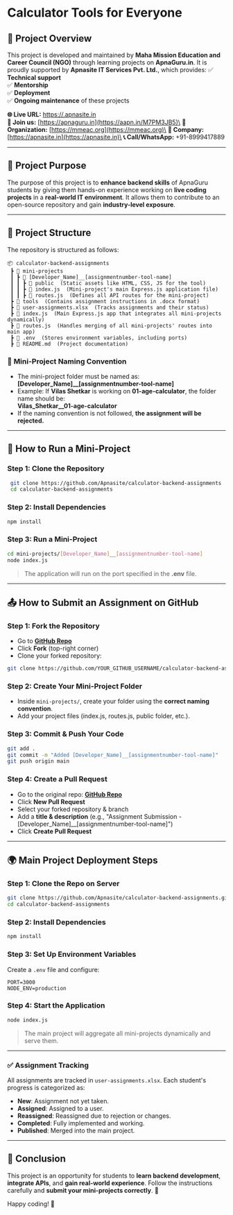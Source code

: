 # Calculator Tools for Everyone

## 📌 Project Overview

This project is developed and maintained by **Maha Mission Education and Career Council (NGO)** through learning projects on **ApnaGuru.in**. It is proudly supported by **Apnasite IT Services Pvt. Ltd.**, which provides: ✅ **Technical support**\
✅ **Mentorship**\
✅ **Deployment**\
✅ **Ongoing maintenance** of these projects

**🌐 Live URL:** [https://.apnasite.in](https://tools.apnasite.in)\
**📢 Join us:** [https://apnaguru.in](https://aapn.in/M7PM3JB5)\
**📌 Organization:** [https://mmeac.org](https://mmeac.org)\
**🏢 Company:** [https://apnasite.in](https://apnasite.in)\
**📞 Call/WhatsApp:** +91-8999417889

---

## 🚀 Project Purpose

The purpose of this project is to **enhance backend skills** of ApnaGuru students by giving them hands-on experience working on **live coding projects** in a **real-world IT environment**. It allows them to contribute to an open-source repository and gain **industry-level exposure**.

---

## 📂 Project Structure

The repository is structured as follows:

```
📦 calculator-backend-assignments
 ┣ 📂 mini-projects
 ┃ ┣ 📂 [Developer_Name]__[assignmentnumber-tool-name]
 ┃ ┃ ┣ 📂 public  (Static assets like HTML, CSS, JS for the tool)
 ┃ ┃ ┣ 📜 index.js  (Mini-project's main Express.js application file)
 ┃ ┃ ┣ 📜 routes.js  (Defines all API routes for the mini-project)
 ┣ 📂 tools  (Contains assignment instructions in .docx format)
 ┣ 📜 user-assignments.xlsx  (Tracks assignments and their status)
 ┣ 📜 index.js  (Main Express.js app that integrates all mini-projects dynamically)
 ┣ 📜 routes.js  (Handles merging of all mini-projects' routes into main app)
 ┣ 📜 .env  (Stores environment variables, including ports)
 ┣ 📜 README.md  (Project documentation)
```

### 🔖 **Mini-Project Naming Convention**

- The mini-project folder must be named as:\
  **[Developer\_Name]\_\_[assignmentnumber-tool-name]**
- Example: If **Vilas Shetkar** is working on **01-age-calculator**, the folder name should be:\
  **Vilas\_Shetkar\_\_01-age-calculator**
- If the naming convention is not followed, **the assignment will be rejected.**

---

## 📜 How to Run a Mini-Project

### **Step 1: Clone the Repository**

```sh
 git clone https://github.com/Apnasite/calculator-backend-assignments
 cd calculator-backend-assignments
```

### **Step 2: Install Dependencies**

```sh
npm install
```

### **Step 3: Run a Mini-Project**

```sh
cd mini-projects/[Developer_Name]__[assignmentnumber-tool-name]
node index.js
```

> The application will run on the port specified in the **.env** file.

---

## 📤 How to Submit an Assignment on GitHub

### **Step 1: Fork the Repository**

- Go to [**GitHub Repo**](https://github.com/Apnasite/calculator-backend-assignments.git)
- Click **Fork** (top-right corner)
- Clone your forked repository:

```sh
git clone https://github.com/YOUR_GITHUB_USERNAME/calculator-backend-assignments.git
```

### **Step 2: Create Your Mini-Project Folder**

- Inside `mini-projects/`, create your folder using the **correct naming convention**.
- Add your project files (index.js, routes.js, public folder, etc.).

### **Step 3: Commit & Push Your Code**

```sh
git add .
git commit -m "Added [Developer_Name]__[assignmentnumber-tool-name]"
git push origin main
```

### **Step 4: Create a Pull Request**

- Go to the original repo: [**GitHub Repo**](https://github.com/Apnasite/calculator-backend-assignments.git)
- Click **New Pull Request**
- Select your forked repository & branch
- Add a **title & description** (e.g., "Assignment Submission - [Developer\_Name]\_\_[assignmentnumber-tool-name]")
- Click **Create Pull Request**

---

## 🌍 Main Project Deployment Steps

### **Step 1: Clone the Repo on Server**

```sh
git clone https://github.com/Apnasite/calculator-backend-assignments.git
cd calculator-backend-assignments
```

### **Step 2: Install Dependencies**

```sh
npm install
```

### **Step 3: Set Up Environment Variables**

Create a `.env` file and configure:

```
PORT=3000
NODE_ENV=production
```

### **Step 4: Start the Application**

```sh
node index.js
```

> The main project will aggregate all mini-projects dynamically and serve them.

---

### **✅ Assignment Tracking**

All assignments are tracked in `user-assignments.xlsx`. Each student's progress is categorized as:

- **New**: Assignment not yet taken.
- **Assigned**: Assigned to a user.
- **Reassigned**: Reassigned due to rejection or changes.
- **Completed**: Fully implemented and working.
- **Published**: Merged into the main project.

---

## 🎯 Conclusion

This project is an opportunity for students to **learn backend development**, **integrate APIs**, and **gain real-world experience**. Follow the instructions carefully and **submit your mini-projects correctly**. 🚀

Happy coding! 🎉